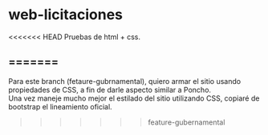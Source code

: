 # web-licitaciones
<<<<<<< HEAD
Pruebas de html + css.

=======
-------------------
Para este branch (fetaure-gubrnamental), quiero armar el sitio usando propiedades de CSS, a fin de darle aspecto similar a Poncho.  
Una vez maneje mucho mejor el estilado del sitio utilizando CSS, copiaré de bootstrap el lineamiento oficial.
>>>>>>> feature-gubernamental
